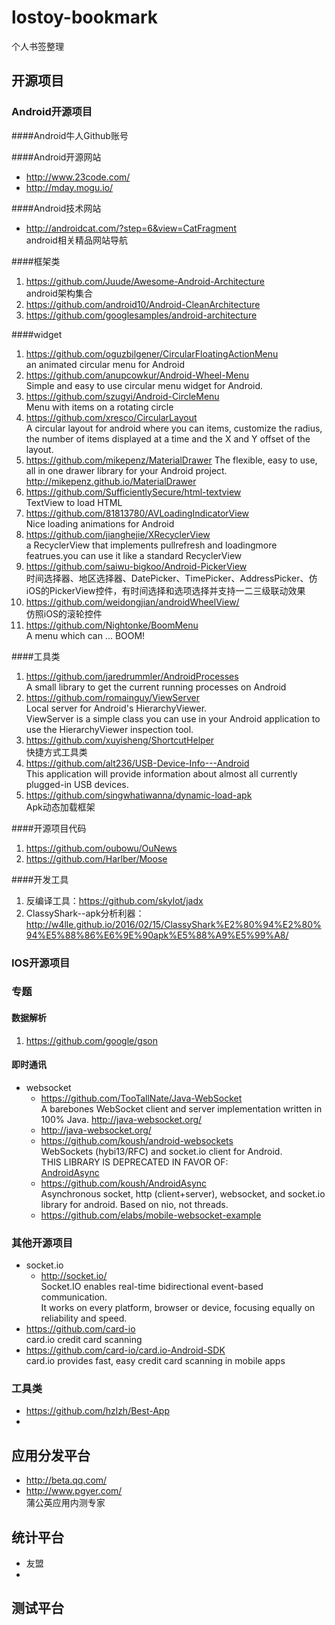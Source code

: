 # lostoy-bookmark
个人书签整理

## 开源项目

### Android开源项目

####Android牛人Github账号  

####Android开源网站  
* http://www.23code.com/  
* http://mday.mogu.io/  

####Android技术网站
* http://androidcat.com/?step=6&view=CatFragment  
	android相关精品网站导航  

####框架类  
1. https://github.com/Juude/Awesome-Android-Architecture  
	android架构集合  
2. https://github.com/android10/Android-CleanArchitecture  
3. https://github.com/googlesamples/android-architecture  

####widget
1. https://github.com/oguzbilgener/CircularFloatingActionMenu  
	an animated circular menu for Android
2. https://github.com/anupcowkur/Android-Wheel-Menu  
	Simple and easy to use circular menu widget for Android.
3. https://github.com/szugyi/Android-CircleMenu  
	Menu with items on a rotating circle
4. https://github.com/xresco/CircularLayout  
	A circular layout for android where you can items, customize the radius, the number of items displayed at a time and the X and Y offset of the layout.
5. https://github.com/mikepenz/MaterialDrawer
	The flexible, easy to use, all in one drawer library for your Android project. http://mikepenz.github.io/MaterialDrawer
6. https://github.com/SufficientlySecure/html-textview  
	TextView to load HTML  
7. https://github.com/81813780/AVLoadingIndicatorView  
	Nice loading animations for Android  
8. https://github.com/jianghejie/XRecyclerView  
	a RecyclerView that implements pullrefresh and loadingmore featrues.you can use it like a standard RecyclerView  
9. https://github.com/saiwu-bigkoo/Android-PickerView  
	时间选择器、地区选择器、DatePicker、TimePicker、AddressPicker、仿iOS的PickerView控件，有时间选择和选项选择并支持一二三级联动效果   
10. https://github.com/weidongjian/androidWheelView/  
	仿照iOS的滚轮控件  
11. https://github.com/Nightonke/BoomMenu  
	A menu which can ... BOOM!  

####工具类  
1. https://github.com/jaredrummler/AndroidProcesses  
		A small library to get the current running processes on Android
2. https://github.com/romainguy/ViewServer  
		Local server for Android's HierarchyViewer.  
		ViewServer is a simple class you can use in your Android application
		to use the HierarchyViewer inspection tool.  
3. https://github.com/xuyisheng/ShortcutHelper  
		快捷方式工具类
4. https://github.com/alt236/USB-Device-Info---Android  
		This application will provide information about almost all currently plugged-in USB devices.  
5. https://github.com/singwhatiwanna/dynamic-load-apk  
		Apk动态加载框架  

####开源项目代码
1. https://github.com/oubowu/OuNews   
2. https://github.com/Harlber/Moose  

####开发工具  
1. 反编译工具：https://github.com/skylot/jadx
2. ClassyShark--apk分析利器：http://w4lle.github.io/2016/02/15/ClassyShark%E2%80%94%E2%80%94%E5%88%86%E6%9E%90apk%E5%88%A9%E5%99%A8/

### IOS开源项目

### 专题
#### 数据解析
1. https://github.com/google/gson
  
#### 即时通讯
* websocket
	- https://github.com/TooTallNate/Java-WebSocket  
			A barebones WebSocket client and server implementation written in 100% Java. http://java-websocket.org/
	- http://java-websocket.org/  
	- https://github.com/koush/android-websockets  
			WebSockets (hybi13/RFC) and socket.io client for Android.  
			THIS LIBRARY IS DEPRECATED IN FAVOR OF:  
[AndroidAsync](https://github.com/koush/AndroidAsync)  
	- https://github.com/koush/AndroidAsync  
			Asynchronous socket, http (client+server), websocket, and socket.io library for android. Based on nio, not threads.  
	- https://github.com/elabs/mobile-websocket-example  

### 其他开源项目  
* socket.io  
	- http://socket.io/  
			Socket.IO enables real-time bidirectional event-based communication.  
			It works on every platform, browser or device, focusing equally on reliability and speed.
* https://github.com/card-io  
			card.io credit card scanning  
* https://github.com/card-io/card.io-Android-SDK  
			card.io provides fast, easy credit card scanning in mobile apps  

### 工具类
* https://github.com/hzlzh/Best-App  
* 


## 应用分发平台
* http://beta.qq.com/  
* http://www.pgyer.com/  
		蒲公英应用内测专家  


## 统计平台
* 友盟  
* 


## 测试平台  






